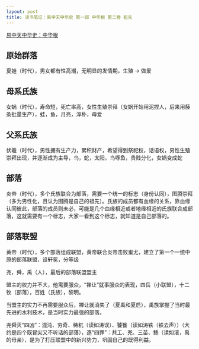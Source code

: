 ```yaml
---
layout: post
title: 读书笔记：易中天中华史 第一部 中华根 第二卷 祖先
---
```


[易中天中华史：中华根](http://read.douban.com/ebook/3836449/)

原始群落
--------

夏娃（时代），男女都有性高潮，无明显的发情期，生殖 -> 做爱

母系氏族
--------

女娲（时代），寿命短，死亡率高，女性生殖崇拜（女娲开始用泥捏人，后来用藤条批量生产），蛙，鱼，月亮，淳朴，母爱

父系氏族
--------

伏羲（时代），男性拥有生产力，累积财产，希望得到祭祀权，话语权，男性生殖崇拜出现，并逐渐成为主导，鸟，蛇，太阳，鸟啄鱼，贵贱分化，女娲变成蛇

部落
----

炎帝（时代），多个氏族联合为部落，需要一个统一的标志（身份认同），图腾崇拜（多为男性化，且认为图腾是自己的祖先）。氏族的成员都有血缘的关系，靠血缘认同彼此，部落的成员则未必，可能是几个血缘相近或者地缘相近的氏族联合成部落，这就需要有一个标志，大家一看到这个标志，就知道是自己部落的。

部落联盟
--------

黄帝（时代），多个部落组成联盟，黄帝联合炎帝击败蚩尤，建立了第一个一统中原的部落联盟，设轩冕，分等级

尧，舜，禹（人），最后的部落联盟盟主

盟主的权力并不大，他需要服众，“禅让”就事服众的表现，四岳（小联盟），十二牧（部落），百姓（氏族），黎明。

当盟主的实力不再需要服众后，禅让就消失了（夏禹和夏启），禹族掌握了当时最先进的水利技术，是当时实力最强的部落。

尧舜灭“四凶”：混沌、穷奇、梼杌（读如涛误）、饕餮（读如涛铁（铁去声））（大约是四个既冒尖又不听话的部落），逐“四罪”：共工、兜、三苗、鲧（读如滚，禹的母亲），是为了打压联盟中的新兴势力，巩固自己的既得利益。

